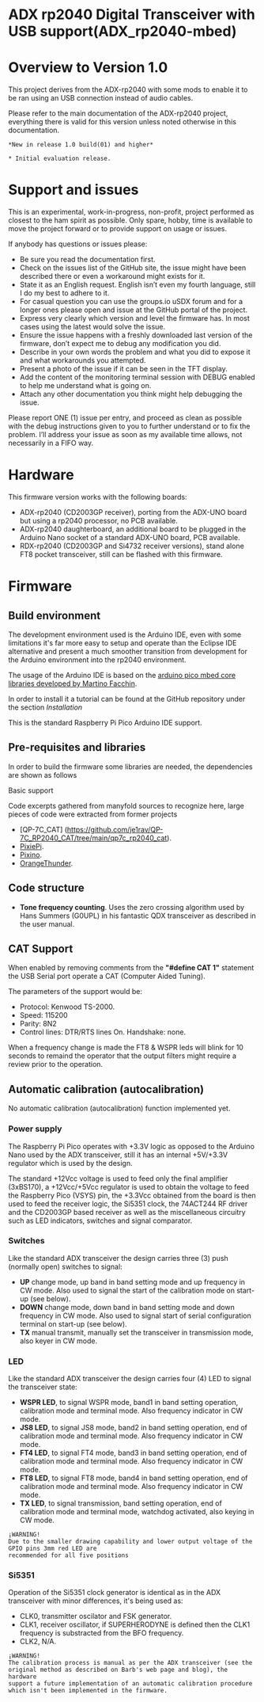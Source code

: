 # ADX rp2040 Digital Transceiver with USB support(ADX_rp2040-mbed)

# Overview to Version 1.0

This project derives from the ADX-rp2040 with some mods to enable it to be ran using an USB connection
instead of audio cables.

Please refer to the main documentation of the ADX-rp2040 project, everything there is valid for this 
version unless noted otherwise in this documentation.

```
*New in release 1.0 build(01) and higher*

* Initial evaluation release.
```


# Support and issues

This is an experimental, work-in-progress, non-profit, project performed as closest to the ham spirit as possible. Only spare, hobby,
time is available to move the project forward or to provide support on usage or issues.

If anybody has questions or issues please:
 

* Be sure you read the documentation first.
* Check on the issues list of the GitHub site, the issue might have been described there or even a workaround might exists for it.
* State it as an  English request. English isn’t even my fourth language, still I do my best to adhere to it. 
* For casual question you can use the groups.io uSDX forum and for a longer ones please open and issue at the GitHub portal of the project. 
* Express very clearly which version and level the firmware has. In most cases using the latest would solve the issue.
* Ensure the issue happens with a freshly downloaded last version of the firmware, don’t expect me to debug any modification you did.
* Describe in your own words the problem and what you did to expose it and what workarounds you attempted.
* Present a photo of the issue if it can be seen in the TFT display.
* Add the content of the monitoring terminal session with DEBUG enabled to help me understand what is going on.
* Attach any other documentation you think might help debugging the issue.
 

Please report ONE (1) issue per entry, and proceed as clean as possible with the debug instructions given to you to further understand or to fix the problem. 
I’ll address your issue as soon as my available time allows, not necessarily in a FIFO way.


# Hardware

This firmware version works with the following boards:

*	ADX-rp2040 (CD2003GP receiver), porting from the ADX-UNO board but using a rp2040 processor, no PCB available.
*	ADX-rp2040 daughterboard, an additional board to be plugged in the Arduino Nano socket of a standard ADX-UNO board, PCB available.
*	RDX-rp2040 (CD2003GP and Si4732 receiver versions), stand alone FT8 pocket transceiver, still can be flashed with this firmware.


# Firmware
## Build environment

The development environment used is the Arduino IDE, even with some limitations it's far more easy to setup and operate
than the Eclipse IDE alternative and present a much smoother transition from development for the Arduino environment into
the rp2040 environment.

The usage of the Arduino IDE is based on the [arduino pico mbed core libraries developed by Martino Facchin](https://github.com/arduino/ArduinoCore-mbed).

In order to install it a tutorial can be found at the GitHub repository under the section *Installation*

This is the standard Raspberry Pi Pico Arduino IDE support.

## Pre-requisites and libraries

In order to build the firmware some libraries are needed, the dependencies are shown as follows

Basic support

Code excerpts gathered from manyfold sources to recognize here, large pieces of code were extracted from former projects

* [QP-7C_CAT] (https://github.com/je1rav/QP-7C_RP2040_CAT/tree/main/qp7c_rp2040_cat).
* [PixiePi](https://github.com/lu7did/PixiePi).
* [Pixino](https://github.com/lu7did/Pixino).
* [OrangeThunder](https://github.com/lu7did/OrangeThunder).

## Code structure

 
* **Tone frequency counting**.
Uses the zero crossing algorithm used by Hans Summers (G0UPL) in his fantastic QDX transceiver as described in the user manual.

## CAT Support

When enabled by removing comments from the **"#define CAT     1"** statement the USB Serial port operate a CAT (Computer Aided Tuning).

The parameters of the support would be:

*	Protocol: Kenwood TS-2000.
*	Speed: 115200
*	Parity: 8N2
*	Control lines: DTR/RTS lines On. Handshake: none.

When a frequency change is made the FT8 & WSPR leds will blink for 10 seconds to remaind the operator that
the output filters might require a review prior to the operation.

## Automatic calibration (autocalibration)

No automatic calibration (autocalibration) function implemented yet.


### Power supply

The Raspberry Pi Pico operates with +3.3V logic as opposed to the Arduino Nano used by the ADX transceiver, still it has an internal +5V/+3.3V regulator which
is used by the design. 

The standard +12Vcc voltage is used to feed only the final amplifier (3xBS170), a +12Vcc/+5Vcc regulator is used to obtain the voltage to feed the Raspberry
Pico (VSYS) pin, the +3.3Vcc obtained from the board is then used to feed the receiver logic, the Si5351 clock, the 74ACT244 RF driver and the CD2003GP based 
receiver as well as the miscellaneous circuitry such as LED indicators, switches and signal comparator.

### Switches
Like the standard ADX transceiver the design carries three (3) push (normally open) switches to signal:

* **UP** change mode, up band in band setting mode and up frequency in CW mode. Also used to signal the start of the calibration mode on start-up (see below).
* **DOWN** change mode, down band in band setting mode and down frequency in CW mode. Also used to signal start of serial configuration terminal on start-up (see below).
* **TX** manual transmit, manually set the transceiver in transmission mode, also keyer in CW mode.

### LED

Like the standard ADX transceiver the design carries four (4) LED to signal the transceiver state:

* **WSPR LED**, to signal WSPR mode, band1 in band setting operation, calibration mode and terminal mode. Also frequency indicator in CW mode.
* **JS8 LED**, to signal JS8 mode, band2 in band setting operation, end of calibration mode and terminal mode. Also frequency indicator in CW mode.
* **FT4 LED**, to signal FT4 mode, band3 in band setting operation, end of calibration mode and terminal mode. Also frequency indicator in CW mode.
* **FT8 LED**, to signal FT8 mode, band4 in band setting operation, end of calibration mode and terminal mode. Also frequency indicator in CW mode.
* **TX LED**, to signal transmission, band setting operation, end of calibration mode and terminal mode, watchdog activated, also keying in CW mode.
```
¡WARNING!
Due to the smaller drawing capability and lower output voltage of the GPIO pins 3mm red LED are
recommended for all five positions
```

### Si5351

Operation of the Si5351 clock generator is identical as in the ADX transceiver with minor differences, it's being used as:

* CLK0, transmitter oscilator and FSK generator.
* CLK1, receiver oscillator, if SUPERHERODYNE is defined then the CLK1 frequency is substracted from the BFO frequency.
* CLK2, N/A.

```
¡WARNING!
The calibration process is manual as per the ADX transceiver (see the original method as described on Barb's web page and blog), the hardware
support a future implementation of an automatic calibration procedure which isn't been implemented in the firmware.
```

